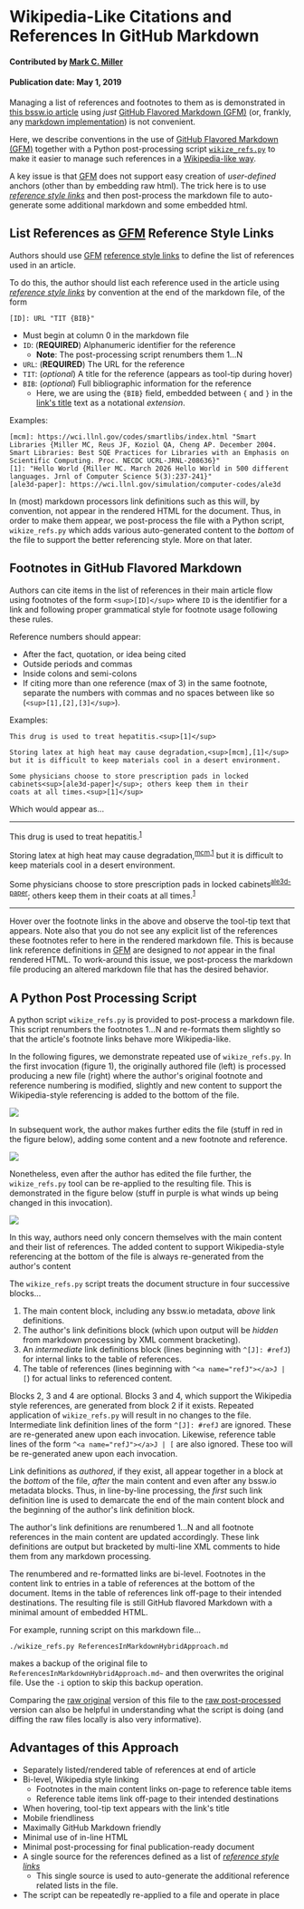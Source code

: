 # Wikipedia-Like Citations and References In GitHub Markdown

#### Contributed by [Mark C. Miller](https://github.com/markcmiller86)

#### Publication date: May 1, 2019

Managing a list of references and footnotes to them as is demonstrated in
[this bssw.io article](https://bssw.io/blog_posts/celebrating-apollo-s-50th-anniversary-when-100-flops-watt-was-a-giant-leap)
using *just* [GitHub Flavored Markdown (GFM)][GFM] (or, frankly, any
[markdown implementation](https://en.wikipedia.org/wiki/Markdown#Implementations)) is
not convenient.

Here, we describe conventions in the use of [GitHub Flavored Markdown (GFM)][GFM]
together with a Python post-processing script
[`wikize_refs.py`](../../utils/wikize_refs.py)
to make it easier to manage such references in a
[Wikipedia-like way](https://en.wikipedia.org/wiki/Note_(typography)#References).

A key issue is that [GFM][GFM] does not support easy creation of *user-defined*
anchors (other than by embedding raw html). The trick here is to use
[*reference style links*](https://github.github.com/gfm/#reference-link) and then
post-process the markdown file to auto-generate some additional markdown
and some embedded html.

## List References as [GFM][GFM] Reference Style Links

Authors should use [GFM][GFM]
[reference style links](https://www.markdownguide.org/basic-syntax/#reference-style-links)
to define the list of references used in an article.

To do this, the author should list each reference used in the article using
[*reference style links*](https://github.github.com/gfm/#reference-link) by convention
at the end of the markdown file, of the form

    [ID]: URL "TIT {BIB}"

- Must begin at column 0 in the markdown file
- `ID`: (**REQUIRED**) Alphanumeric identifier for the reference
  - **Note**: The post-processing script renumbers them 1...N
- `URL`: (**REQUIRED**) The URL for the reference
- `TIT`: (*optional*) A title for the reference (appears as tool-tip during hover)
- `BIB`: (*optional*) Full bibliographic information for the reference
  - Here, we are using the `{BIB}` field, embedded between `{` and `}` in the
    [link's title](https://www.markdownguide.org/basic-syntax#adding-titles) text
    as a notational *extension*.

Examples:

    [mcm]: https://wci.llnl.gov/codes/smartlibs/index.html "Smart Libraries {Miller MC, Reus JF, Koziol QA, Cheng AP. December 2004. Smart Libraries: Best SQE Practices for Libraries with an Emphasis on Scientific Computing. Proc. NECDC UCRL-JRNL-208636}"
    [1]: "Hello World {Miller MC. March 2026 Hello World in 500 different languages. Jrnl of Computer Science 5(3):237-241}"
    [ale3d-paper]: https://wci.llnl.gov/simulation/computer-codes/ale3d

In (most) markdown processors link definitions such as this will, by convention,
not appear in the rendered HTML for the document. Thus, in order to make them 
appear, we post-process the file with a Python script, `wikize_refs.py` which
adds various auto-generated content to the *bottom* of the file to support
the better referencing style. More on that later.

## Footnotes in GitHub Flavored Markdown

Authors can cite items in the list of references in their main article
flow using footnotes of the form `<sup`&#8203;`>[ID]<`&#8203;`/sup>` where `ID` is the
identifier for a link and following proper grammatical style for footnote
usage following these rules.

Reference numbers should appear:
- After the fact, quotation, or idea being cited
- Outside periods and commas
- Inside colons and semi-colons
- If citing more than one reference (max of 3) in the same footnote,
  separate the numbers with commas and no spaces between like so (`<sup`&#8203;`>[1],[2],[3]<`&#8203;`/sup>`).

Examples:

    This drug is used to treat hepatitis.<sup>[1]</sup>

    Storing latex at high heat may cause degradation,<sup>[mcm],[1]</sup>
    but it is difficult to keep materials cool in a desert environment.

    Some physicians choose to store prescription pads in locked
    cabinets<sup>[ale3d-paper]</sup>; others keep them in their
    coats at all times.<sup>[1]</sup>

Which would appear as...

---

This drug is used to treat hepatitis.<sup>[1]</sup>

Storing latex at high heat may cause degradation,<sup>[mcm],[1]</sup>
but it is difficult to keep materials cool in a desert environment.

Some physicians choose to store prescription pads in locked
cabinets<sup>[ale3d-paper]</sup>; others keep them in their
coats at all times.<sup>[1]</sup>

---

Hover over the footnote links in the above and observe the
tool-tip text that appears. Note also that you do not see any
explicit list of the references these footnotes refer to here
in the rendered markdown file. This is because link reference
definitions in [GFM][GFM] are designed to *not* appear in the
final rendered HTML. To work-around this issue, we post-process
the markdown file producing an altered markdown file that has
the desired behavior.

## A Python Post Processing Script

A python script `wikize_refs.py` is provided to post-process a markdown file.
This script renumbers the footnotes 1...N and re-formats them slightly so that
the article's footnote links behave more Wikipedia-like.

In the following figures, we demonstrate repeated use of `wikize_refs.py`. In the
first invocation (figure 1), the originally authored file (left) is processed
producing a new file (right) where the author's original footnote and reference
numbering is modified, slightly and new content to support the Wikipedia-style
referencing is added to the bottom of the file.

![](https://raw.githubusercontent.com/betterscientificsoftware/images/mcm86-19feb21-inplace-wikize-refs/wikize-refs-docs1.png)

In subsequent work, the author makes further edits the file (stuff in red in the
figure below), adding some content and a new footnote and reference.

![](https://raw.githubusercontent.com/betterscientificsoftware/images/mcm86-19feb21-inplace-wikize-refs/wikize-refs-docs2.png)

Nonetheless, even after the author has edited the file further, the `wikize_refs.py`
tool can be re-applied to the resulting file. This is demonstrated in the figure
below (stuff in purple is what winds up being changed in this invocation).

![](https://raw.githubusercontent.com/betterscientificsoftware/images/mcm86-19feb21-inplace-wikize-refs/wikize-refs-docs3.png)

In this way, authors need only concern themselves with the main content and their
list of references. The added content to support Wikipedia-style referencing at
the bottom of the file is always re-generated from the author's content

The `wikize_refs.py` script treats the document structure in four successive
blocks...

1. The main content block, including any bssw.io metadata, *above* link
   definitions.
1. The author's link definitions block (which upon output will be *hidden* from
   markdown processing by XML comment bracketing).
1. An *intermediate* link definitions block (lines beginning with `^[J]: #refJ`)
   for internal links to the table of references.
1. The table of references (lines beginning with `^<a name="refJ"></a>J | [`) for
   actual links to referenced content.

Blocks 2, 3 and 4 are optional. Blocks 3 and 4, which support the Wikipedia style
references, are generated from block 2 if it exists. Repeated application of
`wikize_refs.py` will result in no changes to the file. Intermediate link definition
lines of the form `^[J]: #refJ` are ignored. These are re-generated anew upon each
invocation. Likewise, reference table lines of the form `^<a name="refJ"></a>J | [`
are also ignored. These too will be re-generated anew upon each invocation.

Link definitions as *authored*, if they exist, all appear together in a block at the
*bottom* of the file, *after* the main content and even after any bssw.io metadata
blocks. Thus, in line-by-line processing, the *first* such link definition line is
used to demarcate the end of the main content block and the beginning of the author's
link definition block.

The author's link definitions are renumbered 1...N and all footnote references in the
main content are updated accordingly. These link definitions are output but bracketed by
multi-line XML comments to hide them from any markdown processing.

The renumbered and re-formatted links are bi-level. Footnotes in the content link to
entries in a table of references at the bottom of the document. Items in the table of
references link off-page to their intended destinations. The resulting file is still
GitHub flavored Markdown with a minimal amount of embedded HTML.

For example, running script on this markdown file...

    ./wikize_refs.py ReferencesInMarkdownHybridApproach.md

makes a backup of the original file to `ReferencesInMarkdownHybridApproach.md~` and
then overwrites the original file. Use the `-i` option to skip this backup
operation.

Comparing the [raw original](https://raw.githubusercontent.com/betterscientificsoftware/betterscientificsoftware.github.io/master/Articles/Blog/ReferencesInMarkdownHybridApproach.md)
version of this file to the
[raw post-processed](https://raw.githubusercontent.com/betterscientificsoftware/betterscientificsoftware.github.io/master/Articles/Blog/ReferencesInMarkdownHybridApproach-wikized.md)
version can also be helpful in understanding what the script is doing (and diffing the raw files locally is also very informative).

## Advantages of this Approach

- Separately listed/rendered table of references at end of article
- Bi-level, Wikipedia style linking
  - Footnotes in the main content links on-page to reference table items
  - Reference table items link off-page to their intended destinations
- When hovering, tool-tip text appears with the link's title
- Mobile friendliness
- Maximally GitHub Markdown friendly
- Minimal use of in-line HTML
- Minimal post-processing for final publication-ready document
- A single source for the references defined as a list of
  [*reference style links*](https://github.github.com/gfm/#reference-link)
  - This single source is used to auto-generate the additional reference
    related lists in the file.
- The script can be repeatedly re-applied to a file and operate in place

[mcm]: https://wci.llnl.gov/codes/smartlibs/index.html "Smart Libraries {Miller MC, Reus JF, Koziol QA, Cheng AP. December 2004. Smart Libraries: Best SQE Practices for Libraries with an Emphasis on Scientific Computing. Proc. NECDC UCRL-JRNL-208636}"
[1]: https:// "Hello World {Miller MC. March 2026 Hello World in 500 different languages. Jrnl of Computer Science 5(3):237-241}"
[ale3d-paper]: https://wci.llnl.gov/simulation/computer-codes/ale3d " {}"

[GFM]: https://www.markdownguide.org/basic-syntax "Basic GitHub Flavored Markdown"
